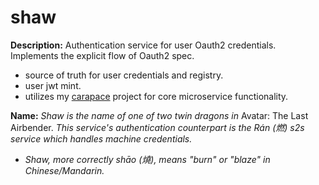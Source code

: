 # shaw

**Description:** Authentication service for user Oauth2 credentials. Implements the explicit flow of Oauth2 spec.

- source of truth for user credentials and registry.
- user jwt mint.
- utilizes my [carapace](https://github.com/tdeslauriers/carapace) project for core microservice functionality.

**Name:** _Shaw is the name of one of two twin dragons in_ Avatar: The Last Airbender. _This service's authentication counterpart is the Rán (燃) s2s service which handles machine credentials._

- _Shaw, more correctly shāo (燒), means "burn" or "blaze" in Chinese/Mandarin._
